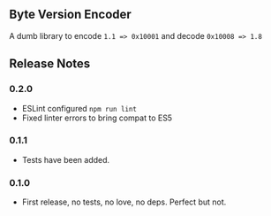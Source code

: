 ## Byte Version Encoder

A dumb library to encode `1.1 => 0x10001` and decode `0x10008 => 1.8`

## Release Notes

### 0.2.0

- ESLint configured `npm run lint`
- Fixed linter errors to bring compat to ES5

### 0.1.1

- Tests have been added.

### 0.1.0

- First release, no tests, no love, no deps. Perfect but not. 
